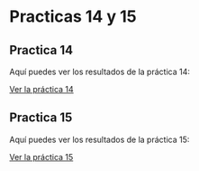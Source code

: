 # Practicas 14 y 15

## Practica 14

Aquí puedes ver los resultados de la práctica 14:

[Ver la práctica 14](https://s1ipm.github.io/practica-14/)

## Practica 15

Aquí puedes ver los resultados de la práctica 15:

[Ver la práctica 15](https://s1ipm.github.io/practica-15/)